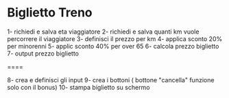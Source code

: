 Biglietto Treno
===

1- richiedi e salva eta viaggiatore 
2- richiedi e salva quanti km vuole percorrere il viaggiatore
3- definisci il prezzo per km
4- applica sconto 20% per minorenni 
5- applic sconto 40% per over 65
6- calcola prezzo biglietto
7- output prezzo biglietto


====


8- crea e definisci gli input 
9- crea i bottoni ( bottone "cancella" funzione solo con il bonus)
10- stampa biglietto su schermo
